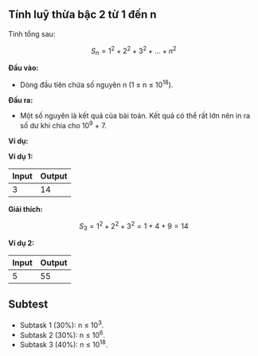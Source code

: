 ## Tính luỹ thừa bậc 2 từ 1 đến n

Tính tổng sau:

$$S_n = 1^2 + 2^2 + 3^2 + ... + n^2$$

**Đầu vào:**

- Dòng đầu tiên chứa số nguyên n (1 ≤ n ≤ 10<sup>18</sup>).

**Đầu ra:**

- Một số nguyên là kết quả của bài toán. Kết quả có thể rất lớn nên in ra số dư khi chia cho 10<sup>9</sup> + 7.

**Ví dụ:**

**Ví dụ 1:**

| Input | Output |
| :--- | :--- |
| 3 | 14 |

**Giải thích:**

$$S_3 = 1^2 + 2^2 + 3^2 = 1 + 4 + 9 = 14$$

**Ví dụ 2:**

| Input | Output |
| :--- | :--- |
| 5 | 55 |

## Subtest

- Subtask 1 (30%): n ≤ 10<sup>3</sup>.
- Subtask 2 (30%): n ≤ 10<sup>6</sup>.
- Subtask 3 (40%): n ≤ 10<sup>18</sup>.



